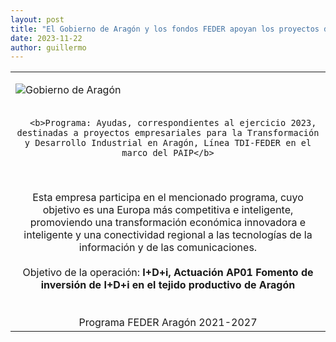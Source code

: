 ```yaml
---
layout: post
title: "El Gobierno de Aragón y los fondos FEDER apoyan los proyectos de Frogtek también en 2023"
date: 2023-11-22
author: guillermo
---
```

<table>
  <tr>
    <td><p><img class="aligncenter" src="{{ site.baseurl }}/assets/posts/CabeceraFEDER2023.png" alt="Gobierno de Aragón" /></p></td>
  </tr>
  <tr>
    <td colspan=1 style="text-align: center">

      <b>Programa: Ayudas, correspondientes al ejercicio 2023, destinadas a proyectos empresariales para la Transformación y Desarrollo Industrial en Aragón, Línea TDI-FEDER en el marco del PAIP</b>
<br>
<br>
Esta empresa participa en el mencionado programa, cuyo objetivo es una Europa más competitiva e inteligente, promoviendo una transformación económica innovadora e inteligente y una conectividad regional a las tecnologías de la información y de las comunicaciones.
<br>
<br>
      Objetivo de la operación: <b>I+D+i, Actuación AP01 Fomento de inversión de I+D+i en el tejido productivo de Aragón</b>
<br>
<br>
<br>
Programa FEDER Aragón 2021-2027
<br>
     </td> 
  </tr>
</table>

